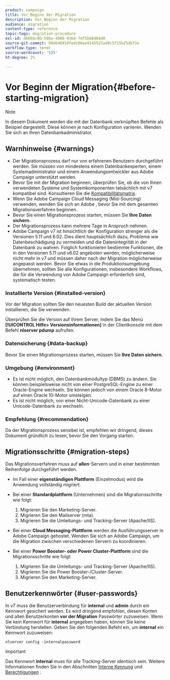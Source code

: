 ```yaml
---
product: campaign
title: Vor Beginn der Migration
description: Vor Beginn der Migration
audience: migration
content-type: reference
topic-tags: migration-procedure
exl-id: d666bc0b-596a-4908-9364-7df5bb8d68d0
source-git-commit: 98d646919fedc66ee9145522ad0c5f15b25dbf2e
workflow-type: tm+mt
source-wordcount: '525'
ht-degree: 2%

---
```


# Vor Beginn der Migration{#before-starting-migration}

>[!NOTE]
>
>In diesem Dokument werden die mit der Datenbank verknüpften Befehle als Beispiel dargestellt. Diese können je nach Konfiguration variieren. Wenden Sie sich an Ihren Datenbankadministrator.

## Warnhinweise {#warnings}

* Der Migrationsprozess darf nur von erfahrenen Benutzern durchgeführt werden. Sie müssen von mindestens einem Datenbankexperten, einem Systemadministrator und einem Anwendungsentwickler aus Adobe Campaign unterstützt werden.
* Bevor Sie mit der Migration beginnen, überprüfen Sie, ob die von Ihnen verwendeten Systeme und Systemkomponenten tatsächlich mit v7 kompatibel sind. Konsultieren Sie die [Kompatibilitätsmatrix](../../rn/using/compatibility-matrix.md).
* Wenn Sie Adobe Campaign Cloud Messaging (Mid-Sourcing) verwenden, wenden Sie sich an Adobe , bevor Sie mit dem gesamten Migrationsverfahren beginnen.
* Bevor Sie einen Migrationsprozess starten, müssen Sie **Ihre Daten sichern.**
* Der Migrationsprozess kann mehrere Tage in Anspruch nehmen.
* Adobe Campaign v7 ist hinsichtlich der Konfiguration strenger als die Versionen 5.11 und 6.02. Dies dient hauptsächlich dazu, Probleme wie Datenbeschädigung zu vermeiden und die Datenintegrität in der Datenbank zu wahren. Folglich funktionieren bestimmte Funktionen, die in den Versionen 5.11 und v6.02 angeboten werden, möglicherweise nicht mehr in v7 und müssen daher nach der Migration möglicherweise angepasst werden. Bevor Sie etwas in die Produktionsumgebung übernehmen, sollten Sie alle Konfigurationen, insbesondere Workflows, die für die Verwendung von Adobe Campaign erforderlich sind, systematisch testen.

### Installierte Version {#installed-version}

Vor der Migration sollten Sie den neuesten Build der aktuellen Version installieren, die Sie verwenden.

Überprüfen Sie die Version auf Ihrem Server, indem Sie das Menü **[!UICONTROL Hilfe> Versionsinformationen]** in der Clientkonsole mit dem Befehl **nlserver pdump** aufrufen.

### Datensicherung {#data-backup}

Bevor Sie einen Migrationsprozess starten, müssen Sie **Ihre Daten sichern.**

### Umgebung {#environment}

* Es ist nicht möglich, den Datenbankmodultyp (DBMS) zu ändern. Sie können beispielsweise nicht von einer PostgreSQL-Engine zu einer Oracle-Engine wechseln. Sie können jedoch von einem Oracle 8-Motor auf einen Oracle 10-Motor umsteigen.
* Es ist nicht möglich, von einer Nicht-Unicode-Datenbank zu einer Unicode-Datenbank zu wechseln.

### Empfehlung {#recommendation}

Da der Migrationsprozess sensibel ist, empfehlen wir dringend, dieses Dokument gründlich zu lesen, bevor Sie den Vorgang starten.

## Migrationsschritte {#migration-steps}

Das Migrationsverfahren muss auf **allen**-Servern und in einer bestimmten Reihenfolge durchgeführt werden.

* Im Fall einer **eigenständigen Plattform** (Einzelmodus) wird die Anwendung vollständig migriert.
* Bei einer **Standardplattform** (Unternehmen) sind die Migrationsschritte wie folgt:

   1. Migrieren Sie den Marketing-Server.
   1. Migrieren Sie den Mailserver (mta).
   1. Migrieren Sie die Umleitungs- und Tracking-Server (Apache/IIS).

* Bei einer **Cloud Messaging-Plattform** werden die Ausführungsserver in Adobe Campaign gehostet. Wenden Sie sich an Adobe Campaign, um die Migration zwischen verschiedenen Servern zu koordinieren.
* Bei einer **Power Booster- oder Power Cluster-Plattform** sind die Migrationsschritte wie folgt:

   1. Migrieren Sie die Umleitungs- und Tracking-Server (Apache/IIS).
   1. Migrieren Sie die Power Booster-/Cluster-Server.
   1. Migrieren Sie den Marketing-Server.

## Benutzerkennwörter {#user-passwords}

In v7 muss die Benutzerverbindung für **internal** und **admin** durch ein Kennwort gesichert werden. Es wird dringend empfohlen, diesen Konten und allen Benutzerkonten **vor der Migration** Passwörter zuzuweisen. Wenn Sie kein Kennwort für **internal** angegeben haben, können Sie keine Verbindung herstellen. Geben Sie den folgenden Befehl ein, um **internal** ein Kennwort zuzuweisen:

```
nlserver config -internalpassword
```

>[!IMPORTANT]
>
>Das Kennwort **internal** muss für alle Tracking-Server identisch sein. Weitere Informationen finden Sie in den Abschnitten [Interne Kennung](../../installation/using/configuring-campaign-server.md#internal-identifier) und [Berechtigungen](../../platform/using/access-management.md) .
